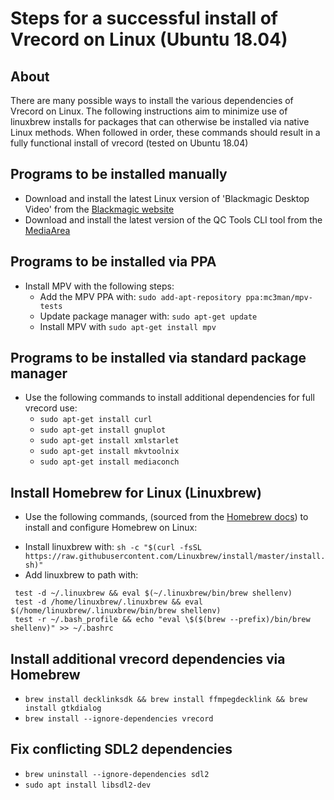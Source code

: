 # Steps for a successful install of Vrecord on Linux (Ubuntu 18.04)

## About
There are many possible ways to install the various dependencies of Vrecord on Linux. The following instructions aim to minimize use of linuxbrew installs for packages that can otherwise be installed via native Linux methods. When followed in order, these commands should result in a fully functional install of vrecord (tested on Ubuntu 18.04)

## Programs to be installed manually

* Download and install the latest Linux version of 'Blackmagic Desktop Video' from the [Blackmagic website](https://www.blackmagicdesign.com/support/)
* Download and install the latest version of the QC Tools CLI tool from the [MediaArea](https://mediaarea.net/QCTools/Download/Ubuntu)

## Programs to be installed via PPA

* Install MPV with the following steps:
  - Add the MPV PPA with: `sudo add-apt-repository ppa:mc3man/mpv-tests`
  - Update package manager with: `sudo apt-get update`
  - Install MPV with `sudo apt-get install mpv`

## Programs to be installed via standard package manager

* Use the following commands to install additional dependencies for full vrecord use:
  - `sudo apt-get install curl`
  - `sudo apt-get install gnuplot`
  - `sudo apt-get install xmlstarlet`
  - `sudo apt-get install mkvtoolnix`
  - `sudo apt-get install mediaconch`

## Install Homebrew for Linux (Linuxbrew)
* Use the following commands, (sourced from the [Homebrew docs](https://docs.brew.sh/Homebrew-on-Linux)) to install and configure Homebrew on Linux:
 - Install linuxbrew with: `sh -c "$(curl -fsSL https://raw.githubusercontent.com/Linuxbrew/install/master/install.sh)"`
 - Add linuxbrew to path with: 
~~~
 test -d ~/.linuxbrew && eval $(~/.linuxbrew/bin/brew shellenv)
 test -d /home/linuxbrew/.linuxbrew && eval $(/home/linuxbrew/.linuxbrew/bin/brew shellenv)
 test -r ~/.bash_profile && echo "eval \$($(brew --prefix)/bin/brew shellenv)" >> ~/.bashrc
 ~~~

## Install additional vrecord dependencies via Homebrew
* `brew install decklinksdk && brew install ffmpegdecklink && brew install gtkdialog`
* `brew install --ignore-dependencies vrecord`

## Fix conflicting SDL2 dependencies
* `brew uninstall --ignore-dependencies sdl2`
* `sudo apt install libsdl2-dev`

